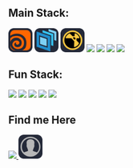 ## Main Stack:

<p align="left">
  <img src="./icons/houdini.svg" width="48" height="48"/>
  <img src="./icons/usd.svg" width="48" height="48"/>
  <img src="./icons/nuke.svg" width="48" height="48"/>
  <img src="https://skillicons.dev/icons?i=py&theme=dark" />
  <img src="https://skillicons.dev/icons?i=qt&theme=dark" />
  <img src="https://skillicons.dev/icons?i=linux&theme=dark"/>  
  <img src="https://skillicons.dev/icons?i=git&theme=dark"/>
</p>

## Fun Stack:

<span align="left">
  <img src="https://skillicons.dev/icons?i=vite&theme=dark"/>
  <img src="https://skillicons.dev/icons?i=vscode&theme=dark"/>
  <img src="https://skillicons.dev/icons?i=vim&theme=dark"/>
  <img src="https://skillicons.dev/icons?i=docker&theme=dark"/>

  <img src="https://skillicons.dev/icons?i=obsidian&theme=dark"/>
</span>

## Find me Here

<p align="left">
  <a href="https://www.linkedin.com/in/yongjuncho94/">
    <img src="https://skillicons.dev/icons?i=linkedin&theme=dark" />
  </a>
  <a href="https://zxcvvvvbanan.github.io">
    <img src="./icons/personal.svg" width="48" height="48"/>
  </a>
</p>
